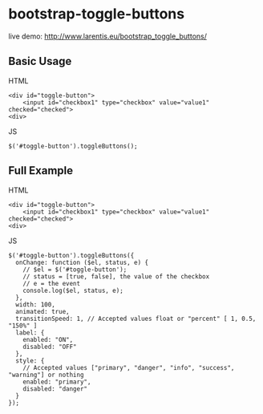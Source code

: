 bootstrap-toggle-buttons
========================

live demo: http://www.larentis.eu/bootstrap_toggle_buttons/


Basic Usage
-----------

HTML

    <div id="toggle-button">
        <input id="checkbox1" type="checkbox" value="value1" checked="checked">
    <div>


JS

    $('#toggle-button').toggleButtons();
    
Full Example
------------

HTML

    <div id="toggle-button">
        <input id="checkbox1" type="checkbox" value="value1" checked="checked">
    <div>


JS


    $('#toggle-button').toggleButtons({
      onChange: function ($el, status, e) {
        // $el = $('#toggle-button'); 
        // status = [true, false], the value of the checkbox
        // e = the event
        console.log($el, status, e); 
      },
      width: 100,
      animated: true,
      transitionSpeed: 1, // Accepted values float or "percent" [ 1, 0.5, "150%" ]
      label: {
        enabled: "ON",
        disabled: "OFF"
      },
      style: {
        // Accepted values ["primary", "danger", "info", "success", "warning"] or nothing
        enabled: "primary",
        disabled: "danger"
      }
    });